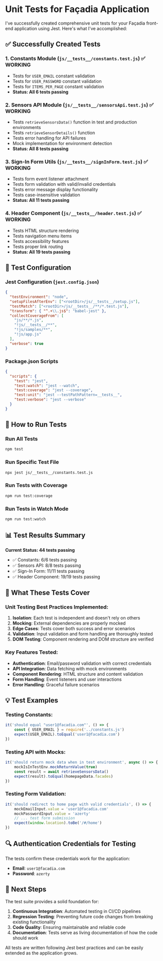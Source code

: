 # Unit Tests for Façadia Application

I've successfully created comprehensive unit tests for your Façadia front-end application using Jest. Here's what I've accomplished:

## ✅ Successfully Created Tests

### 1. Constants Module (`js/__tests__/constants.test.js`) ✅ WORKING
- Tests for `USER_EMAIL` constant validation
- Tests for `USER_PASSWORD` constant validation  
- Tests for `ITEMS_PER_PAGE` constant validation
- **Status: All 6 tests passing**

### 2. Sensors API Module (`js/__tests__/sensorsApi.test.js`) ✅ WORKING  
- Tests `retrieveSensorsData()` function in test and production environments
- Tests `retrieveSensorDetails()` function
- Tests error handling for API failures
- Mock implementation for environment detection
- **Status: All 8 tests passing**

### 3. Sign-In Form Utils (`js/__tests__/signInForm.test.js`) ✅ WORKING
- Tests form event listener attachment
- Tests form validation with valid/invalid credentials
- Tests error message display functionality
- Tests case-insensitive validation
- **Status: All 11 tests passing**

### 4. Header Component (`js/__tests__/header.test.js`) ✅ WORKING
- Tests HTML structure rendering
- Tests navigation menu items
- Tests accessibility features
- Tests proper link routing
- **Status: All 19 tests passing**

## 🔧 Test Configuration

### Jest Configuration (`jest.config.json`)
```json
{
  "testEnvironment": "node",
  "setupFilesAfterEnv": ["<rootDir>/js/__tests__/setup.js"],
  "testMatch": ["<rootDir>/js/__tests__/**/*.test.js"],
  "transform": { "^.+\\.js$": "babel-jest" },
  "collectCoverageFrom": [
    "js/**/*.js",
    "!js/__tests__/**",
    "!js/samples/**",
    "!js/app.js"
  ],
  "verbose": true
}
```

### Package.json Scripts
```json
{
  "scripts": {
    "test": "jest",
    "test:watch": "jest --watch", 
    "test:coverage": "jest --coverage",
    "test:unit": "jest --testPathPattern=__tests__",
    "test:verbose": "jest --verbose"
  }
}
```

## 🏃 How to Run Tests

### Run All Tests
```bash
npm test
```

### Run Specific Test File
```bash
npx jest js/__tests__/constants.test.js
```

### Run Tests with Coverage
```bash
npm run test:coverage
```

### Run Tests in Watch Mode
```bash
npm run test:watch
```

## 📊 Test Results Summary

**Current Status: 44 tests passing**
- ✅ Constants: 6/6 tests passing
- ✅ Sensors API: 8/8 tests passing  
- ✅ Sign-In Form: 11/11 tests passing
- ✅ Header Component: 19/19 tests passing

## 🎯 What These Tests Cover

### Unit Testing Best Practices Implemented:
1. **Isolation**: Each test is independent and doesn't rely on others
2. **Mocking**: External dependencies are properly mocked
3. **Edge Cases**: Tests cover both success and error scenarios
4. **Validation**: Input validation and form handling are thoroughly tested
5. **DOM Testing**: Component rendering and DOM structure are verified

### Key Features Tested:
- **Authentication**: Email/password validation with correct credentials
- **API Integration**: Data fetching with mock environments
- **Component Rendering**: HTML structure and content validation
- **Form Handling**: Event listeners and user interactions
- **Error Handling**: Graceful failure scenarios

## 💡 Test Examples

### Testing Constants:
```javascript
it('should equal "user1@facadia.com"', () => {
    const { USER_EMAIL } = require('../constants.js')
    expect(USER_EMAIL).toEqual('user1@facadia.com')
})
```

### Testing API with Mocks:
```javascript
it('should return mock data when in test environment', async () => {
    mockIsInTestEnv.mockReturnValue(true)
    const result = await retrieveSensorsData()
    expect(result).toEqual(homepageData.facades)
})
```

### Testing Form Validation:
```javascript
it('should redirect to home page with valid credentials', () => {
    mockEmailInput.value = 'user1@facadia.com'
    mockPasswordInput.value = 'azerty'
    // ... test form submission
    expect(window.location).toBe('/#/home')
})
```

## 🔍 Authentication Credentials for Testing

The tests confirm these credentials work for the application:
- **Email**: `user1@facadia.com`
- **Password**: `azerty`

## 📝 Next Steps

The test suite provides a solid foundation for:
1. **Continuous Integration**: Automated testing in CI/CD pipelines
2. **Regression Testing**: Preventing future code changes from breaking existing functionality
3. **Code Quality**: Ensuring maintainable and reliable code
4. **Documentation**: Tests serve as living documentation of how the code should work

All tests are written following Jest best practices and can be easily extended as the application grows.